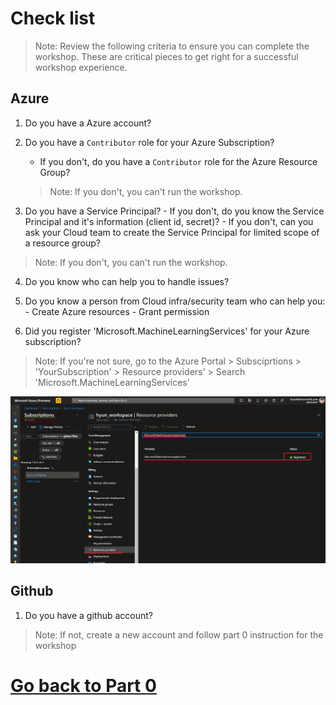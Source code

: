 # Check list
> Note: Review the following criteria to ensure you can complete the workshop. These are critical pieces to get right for a successful workshop experience.

## Azure 
1. Do you have a Azure account?

2. Do you have a `Contributor` role for your Azure Subscription?
    - If you don't, do you have a `Contributor` role for the Azure Resource Group?
    > Note: If you don't, you can't run the workshop.

3. Do you have a Service Principal?
        - If you don't, do you know the Service Principal and it's information (client id, secret)?
        - If you don't, can you ask your Cloud team to create the Service Principal for limited scope of a resource group?
> Note: If you don't, you can't run the workshop.

4. Do you know who can help you to handle issues?

5. Do you know a person from Cloud infra/security team who can help you:
        - Create Azure resources
        - Grant permission

6. Did you register 'Microsoft.MachineLearningServices' for your Azure subscription?
> Note: If you're not sure, go to the Azure Portal > Subsciprtions > 'YourSubscription' > Resource providers' > Search 'Microsoft.MachineLearningServices'

![ml_services](./images/arm100.png)

## Github
1. Do you have a github account?
> Note: If not, create a new account and follow part 0 instruction for the workshop

# [Go back to Part 0](./part_0.md)
